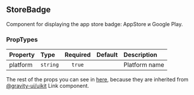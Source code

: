 ## StoreBadge

Component for displaying the app store badge: AppStore и Google Play.

### PropTypes

| Property | Type     | Required | Default | Description   |
| :------- | :------- | :------: | :------ | :------------ |
| platform | `string` |  `true`  |         | Platform name |

The rest of the props you can see in [here](https://preview.gravity-ui.com/uikit/?path=/docs/components-link--showcase), because they are inherited from [@gravity-ui/uikit](https://github.com/gravity-ui/uikit/tree/main/src/components/Link) Link component.

